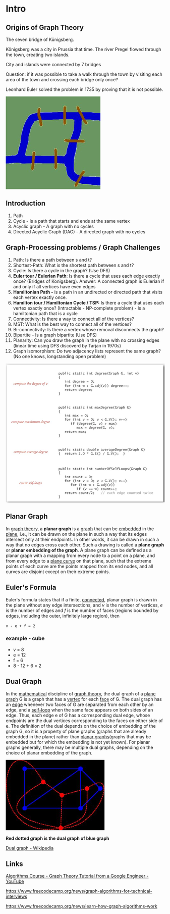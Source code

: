 # Intro

## Origins of Graph Theory

The seven bridge of Künigsberg.

Königsberg was a city in Prussia that time. The river Pregel flowed through the town, creating two islands.

City and islands were connected by 7 bridges

Question: if it was possible to take a walk through the town by visiting each area of the town and crossing each bridge only once?

Leonhard Euler solved the problem in 1735 by proving that it is not possible.

![image](../../media/graph-Intro-image1.jpg)

## Introduction

1. Path
2. Cycle - Is a path that starts and ends at the same vertex
3. Acyclic graph - A graph with no cycles
4. Directed Acyclic Graph (DAG) - A directed graph with no cycles

## Graph-Processing problems / Graph Challenges

1. Path: Is there a path between s and t?
2. Shortest-Path: What is the shortest path between s and t?
3. Cycle: Is there a cycle in the graph? (Use DFS)
4. **Euler tour / Eulerian Path**: Is there a cycle that uses each edge exactly once? (Bridges of Konigsberg). Answer: A connected graph is Eulerian if and only if all vertices have even edges
5. **Hamiltonian Path -** is a path in an undirected or directed path that visits each vertex exactly once.
6. **Hamilton tour / Hamiltonian Cycle / TSP:** Is there a cycle that uses each vertex exactly once? (Intractable - NP-complete problem) - Is a hamiltonian path that is a cycle
7. Connectivity: Is there a way to connect all of the vertices?
8. MST: What is the best way to connect all of the vertices?
9. Bi-connectivity: Is there a vertex whose removal disconnects the graph?
10. Bipartite - Is a graph bipartite (Use DFS)
11. Planarity: Can you draw the graph in the plane with no crossing edges (linear time using DFS discoverd by Tarjan in 1970s)
12. Graph isomorphism: Do two adjacency lists represent the same graph? (No one knows, longstanding open problem)

![image](../../media/graph-Intro-image2.jpg)

## Planar Graph

In [graph theory](https://en.wikipedia.org/wiki/Graph_theory), a **planar graph** is a [graph](https://en.wikipedia.org/wiki/Graph_(discrete_mathematics)) that can be [embedded](https://en.wikipedia.org/wiki/Graph_embedding) in the [plane](https://en.wikipedia.org/wiki/Plane_(geometry)), i.e., it can be drawn on the plane in such a way that its edges intersect only at their endpoints. In other words, it can be drawn in such a way that no edges cross each other. Such a drawing is called a **plane graph** or **planar embedding of the graph**. A plane graph can be defined as a planar graph with a mapping from every node to a point on a plane, and from every edge to a [plane curve](https://en.wikipedia.org/wiki/Plane_curve) on that plane, such that the extreme points of each curve are the points mapped from its end nodes, and all curves are disjoint except on their extreme points.

## Euler's Formula

Euler's formula states that if a finite, [connected](https://en.wikipedia.org/wiki/Connectivity_(graph_theory)), planar graph is drawn in the plane without any edge intersections, and *v* is the number of vertices, *e* is the number of edges and *f* is the number of faces (regions bounded by edges, including the outer, infinitely large region), then

`v - e + f = 2`

### example - cube

- v = 8
- e = 12
- f = 6
- 8 - 12 + 6 = 2

## Dual Graph

In the [mathematical](https://en.wikipedia.org/wiki/Mathematics) discipline of [graph theory](https://en.wikipedia.org/wiki/Graph_theory), the dual graph of a [plane graph](https://en.wikipedia.org/wiki/Plane_graph) G is a graph that has a [vertex](https://en.wikipedia.org/wiki/Vertex_(graph_theory)) for each [face](https://en.wikipedia.org/wiki/Face_(graph_theory)) of G. The dual graph has an [edge](https://en.wikipedia.org/wiki/Edge_(graph_theory)) whenever two faces of G are separated from each other by an edge, and a [self-loop](https://en.wikipedia.org/wiki/Self-loop) when the same face appears on both sides of an edge. Thus, each edge e of G has a corresponding dual edge, whose endpoints are the dual vertices corresponding to the faces on either side of e. The definition of the dual depends on the choice of embedding of the graph G, so it is a property of plane graphs (graphs that are already embedded in the plane) rather than [planar graphs](https://en.wikipedia.org/wiki/Planar_graph)(graphs that may be embedded but for which the embedding is not yet known). For planar graphs generally, there may be multiple dual graphs, depending on the choice of planar embedding of the graph.

![image](../../media/Intro-gt-image3.jpg)

**Red dotted graph is the dual graph of blue graph**

[Dual graph - Wikipedia](https://en.wikipedia.org/wiki/Dual_graph)

## Links

[Algorithms Course - Graph Theory Tutorial from a Google Engineer - YouTube](https://www.youtube.com/watch?v=09_LlHjoEiY)

https://www.freecodecamp.org/news/graph-algorithms-for-technical-interviews

https://www.freecodecamp.org/news/learn-how-graph-algorithms-work
